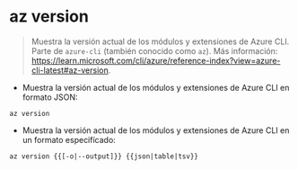 # az version

> Muestra la versión actual de los módulos y extensiones de Azure CLI.
> Parte de `azure-cli` (también conocido como `az`).
> Más información: <https://learn.microsoft.com/cli/azure/reference-index?view=azure-cli-latest#az-version>.

- Muestra la versión actual de los módulos y extensiones de Azure CLI en formato JSON:

`az version`

- Muestra la versión actual de los módulos y extensiones de Azure CLI en un formato especifícado:

`az version {{[-o|--output]}} {{json|table|tsv}}`
